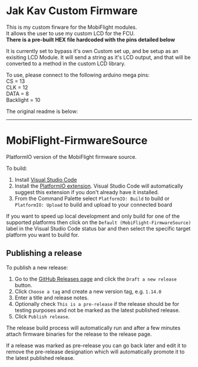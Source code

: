 # Jak Kav Custom Firmware   
This is my custom firware for the MobiFlight modules.   
It allows the user to use my custom LCD for the FCU.   
<b>There is a pre-built HEX file hardcoded with the pins detailed below</b>

It is currently set to bypass it's own Custom set up, and be setup as an exisiting LCD Module.
It will send a string as it's LCD output, and that will be converted to a method in the custom LCD library.   

To use, please connect to the following arduino mega pins:   
CS = 13   
CLK = 12   
DATA = 8   
Backlight = 10   

The original readme is below:
- - -

# MobiFlight-FirmwareSource

PlatformIO version of the MobiFlight firmware source.

To build:

1. Install [Visual Studio Code](https://code.visualstudio.com/Download)
2. Install the [PlatformIO extension](https://marketplace.visualstudio.com/items?itemName=platformio.platformio-ide). Visual Studio Code will automatically
   suggest this extension if you don't already have it installed.
3. From the Command Palette select `PlatformIO: Build` to build or `PlatformIO: Upload` to build and upload to your connected board

If you want to speed up local development and only build for one of the supported platforms then click on the `Default (MobiFlight-FirmwareSource)` label
in the Visual Studio Code status bar and then select the specific target platform you want to build for.

## Publishing a release

To publish a new release:

1. Go to the [GitHub Releases page](https://github.com/MobiFlight/MobiFlight-FirmwareSource/releases) and
click the `Draft a new release` button.
2. Click `Choose a tag` and create a new version tag, e.g. `1.14.0`
3. Enter a title and release notes.
4. Optionally check `This is a pre-release` if the release should be for testing purposes and not be marked
as the latest published release.
5. Click `Publish release`.

The release build process will automatically run and after a few minutes attach firmware binaries
for the release to the release page.

If a release was marked as pre-release you can go back later and edit it to remove the pre-release designation
which will automatically promote it to the latest published release.
